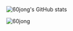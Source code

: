 ![60jong's GitHub stats](https://github-readme-stats.vercel.app/api?username=60jong&theme=kacho_ga)


![60jong](https://www.koreanair.com/content/dam/koreanair/ko/mainevent/202301/domesticflight/img/dom-cashandmiles-banner-640X320.png](https://todoarybucket.s3.ap-northeast-2.amazonaws.com/todoary/users/info/4/profile-img/c3e6932d-999c-4336-96a9-b6d6af406f78))
<!--
**60jong/60jong** is a ✨ _special_ ✨ repository because its `README.md` (this file) appears on your GitHub profile.

Here are some ideas to get you started:

- 🔭 I’m currently working on ...
- 🌱 I’m currently learning ...
- 👯 I’m looking to collaborate on ...
- 🤔 I’m looking for help with ...
- 💬 Ask me about ...
- 📫 How to reach me: ...
- 😄 Pronouns: ...
- ⚡ Fun fact: ...
-->
